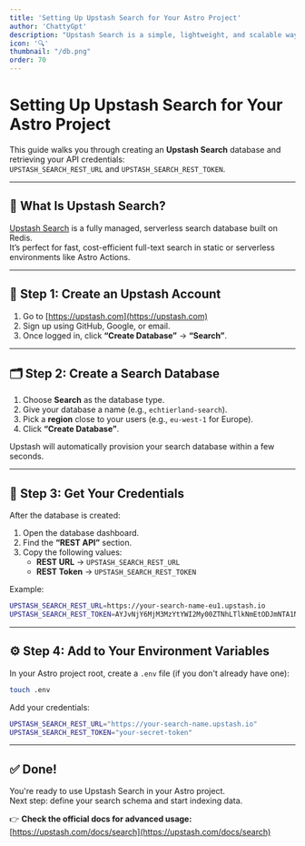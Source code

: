 ```yaml
---
title: 'Setting Up Upstash Search for Your Astro Project'
author: 'ChattyGpt'
description: "Upstash Search is a simple, lightweight, and scalable way to add AI-powered search to your app."
icon: '🔍'
thumbnail: "/db.png"
order: 70
---
```


# Setting Up Upstash Search for Your Astro Project

This guide walks you through creating an **Upstash Search** database and retrieving your API credentials:  
`UPSTASH_SEARCH_REST_URL` and `UPSTASH_SEARCH_REST_TOKEN`.

---

## 🧠 What Is Upstash Search?

[Upstash Search](https://upstash.com/search) is a fully managed, serverless search database built on Redis.  
It’s perfect for fast, cost-efficient full-text search in static or serverless environments like Astro Actions.

---

## 🚀 Step 1: Create an Upstash Account

1. Go to [https://upstash.com](https://upstash.com)
2. Sign up using GitHub, Google, or email.
3. Once logged in, click **“Create Database”** → **“Search”**.

---

## 🗂️ Step 2: Create a Search Database

1. Choose **Search** as the database type.
2. Give your database a name (e.g., `echtierland-search`).
3. Pick a **region** close to your users (e.g., `eu-west-1` for Europe).
4. Click **“Create Database”**.

Upstash will automatically provision your search database within a few seconds.

---

## 🔑 Step 3: Get Your Credentials

After the database is created:

1. Open the database dashboard.
2. Find the **“REST API”** section.
3. Copy the following values:
   - **REST URL** → `UPSTASH_SEARCH_REST_URL`
   - **REST Token** → `UPSTASH_SEARCH_REST_TOKEN`

Example:

```bash
UPSTASH_SEARCH_REST_URL=https://your-search-name-eu1.upstash.io
UPSTASH_SEARCH_REST_TOKEN=AYJvNjY6MjM3MzYtYWI2My00ZTNhLTlkNmEtODJmNTA1NzJmZGE4YjNkZTRlNGRmYzA=
```

---

## ⚙️ Step 4: Add to Your Environment Variables

In your Astro project root, create a `.env` file (if you don't already have one):

```bash
touch .env
```

Add your credentials:

```bash
UPSTASH_SEARCH_REST_URL="https://your-search-name.upstash.io"
UPSTASH_SEARCH_REST_TOKEN="your-secret-token"
```

---


## ✅ Done!

You're ready to use Upstash Search in your Astro project.  
Next step: define your search schema and start indexing data.

👉 **Check the official docs for advanced usage:**  
[https://upstash.com/docs/search](https://upstash.com/docs/search)